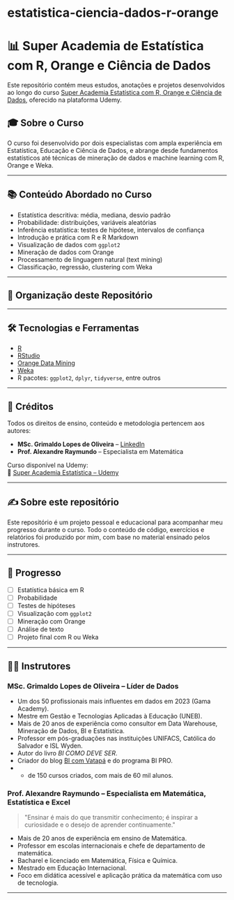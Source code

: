 # estatistica-ciencia-dados-r-orange

# 📊 Super Academia de Estatística com R, Orange e Ciência de Dados

Este repositório contém meus estudos, anotações e projetos desenvolvidos ao longo do curso [Super Academia Estatística com R, Orange e Ciência de Dados](https://www.udemy.com/course/super-academia-estatistica/?couponCode=KEEPLEARNINGBR), oferecido na plataforma Udemy.

## 🎓 Sobre o Curso

O curso foi desenvolvido por dois especialistas com ampla experiência em Estatística, Educação e Ciência de Dados, e abrange desde fundamentos estatísticos até técnicas de mineração de dados e machine learning com R, Orange e Weka.

---

## 📚 Conteúdo Abordado no Curso

- Estatística descritiva: média, mediana, desvio padrão
- Probabilidade: distribuições, variáveis aleatórias
- Inferência estatística: testes de hipótese, intervalos de confiança
- Introdução e prática com R e R Markdown
- Visualização de dados com `ggplot2`
- Mineração de dados com Orange
- Processamento de linguagem natural (text mining)
- Classificação, regressão, clustering com Weka

---

## 🧠 Organização deste Repositório


---

## 🛠️ Tecnologias e Ferramentas

- [R](https://cran.r-project.org/)
- [RStudio](https://posit.co/)
- [Orange Data Mining](https://orangedatamining.com/)
- [Weka](https://www.cs.waikato.ac.nz/ml/weka/)
- R pacotes: `ggplot2`, `dplyr`, `tidyverse`, entre outros

---

## 🤝 Créditos

Todos os direitos de ensino, conteúdo e metodologia pertencem aos autores:

- **MSc. Grimaldo Lopes de Oliveira** – [LinkedIn](https://www.linkedin.com/in/grimaldolopes/)
- **Prof. Alexandre Raymundo** – Especialista em Matemática

Curso disponível na Udemy:  
🔗 [Super Academia Estatística – Udemy](https://www.udemy.com/course/super-academia-estatistica/?couponCode=KEEPLEARNINGBR)

---

## ✍️ Sobre este repositório

Este repositório é um projeto pessoal e educacional para acompanhar meu progresso durante o curso. Todo o conteúdo de código, exercícios e relatórios foi produzido por mim, com base no material ensinado pelos instrutores.

---

## 📅 Progresso

- [ ] Estatística básica em R
- [ ] Probabilidade
- [ ] Testes de hipóteses
- [ ] Visualização com `ggplot2`
- [ ] Mineração com Orange
- [ ] Análise de texto
- [ ] Projeto final com R ou Weka

---
## 👨‍🏫 Instrutores

### MSc. Grimaldo Lopes de Oliveira – Líder de Dados

- Um dos 50 profissionais mais influentes em dados em 2023 (Gama Academy).
- Mestre em Gestão e Tecnologias Aplicadas à Educação (UNEB).
- Mais de 20 anos de experiência como consultor em Data Warehouse, Mineração de Dados, BI e Estatística.
- Professor em pós-graduações nas instituições UNIFACS, Católica do Salvador e ISL Wyden.
- Autor do livro *BI COMO DEVE SER*.
- Criador do blog [BI com Vatapá](https://bicomvatapa.com.br) e do programa BI PRO.
- + de 150 cursos criados, com mais de 60 mil alunos.

### Prof. Alexandre Raymundo – Especialista em Matemática, Estatística e Excel

> "Ensinar é mais do que transmitir conhecimento; é inspirar a curiosidade e o desejo de aprender continuamente."

- Mais de 20 anos de experiência em ensino de Matemática.
- Professor em escolas internacionais e chefe de departamento de matemática.
- Bacharel e licenciado em Matemática, Física e Química.
- Mestrado em Educação Internacional.
- Foco em didática acessível e aplicação prática da matemática com uso de tecnologia.

---

